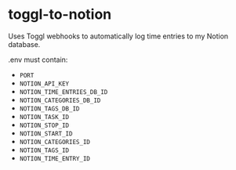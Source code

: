 # toggl-to-notion
Uses Toggl webhooks to automatically log time entries to my Notion database.

.env must contain:

- `PORT`
- `NOTION_API_KEY`
- `NOTION_TIME_ENTRIES_DB_ID`
- `NOTION_CATEGORIES_DB_ID`
- `NOTION_TAGS_DB_ID`
- `NOTION_TASK_ID`
- `NOTION_STOP_ID`
- `NOTION_START_ID`
- `NOTION_CATEGORIES_ID`
- `NOTION_TAGS_ID`
- `NOTION_TIME_ENTRY_ID`
